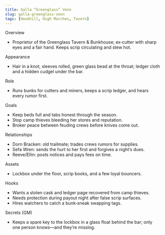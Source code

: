```yaml
---
title: Galla “Greenglass” Venn
slug: galla-greenglass-venn
tags: [Hookhill, High Marches, Tavern]
---
```


Overview
- Proprietor of the Greenglass Tavern & Bunkhouse; ex‑cutter with sharp eyes and a fair hand. Keeps scrip circulating and stew hot.

Appearance
- Hair in a knot, sleeves rolled, green glass bead at the throat; ledger cloth and a hidden cudgel under the bar.

Role
- Runs bunks for cutters and miners, keeps a scrip ledger, and hears every rumor first.

Goals
- Keep beds full and tabs honest through the season.
- Stop camp thieves bleeding her stores and reputation.
- Broker peace between feuding crews before knives come out.

Relationships
- Dorn Bracken: old trailmate; trades crews rumors for supplies.
- Sefa Wren: sends the hurt to her first and forgives a night’s dues.
- Reeve/Ellin: posts notices and pays fees on time.

Assets
- Lockbox under the floor, scrip books, and a few loyal bouncers.

Hooks
- Wants a stolen cask and ledger page recovered from camp thieves.
- Needs protection during payout night after false scrip surfaces.
- Hires watchers to catch a bunk‑sneak swapping tags.

Secrets (GM)
- Keeps a spare key to the lockbox in a glass float behind the bar; only one person knows—and they’re missing.

